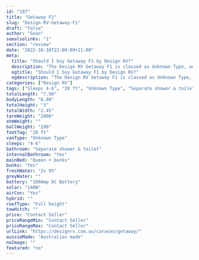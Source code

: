```yaml
---
id: "197"
title: "Getaway F1"
slug: "Design-RV-Getaway-F1"
draft: "false"
author: "Sean"
seealsolinks: "1"
section: "review"
date: "2022-10-10T22:00:09+11:00"
meta:
  title: "Should I buy Getaway F1 by Design RV?"
  description: "The Design RV Getaway F1 is classed as Unknown Type, and sleeps 4-6 people. It is Australian made and comes in at 20 ft. It generally has Separate shower & toilet."
  ogtitle: "Should I buy Getaway F1 by Design RV?"
  ogdescription: "The Design RV Getaway F1 is classed as Unknown Type, and sleeps 4-6 people. It is Australian made and comes in at 20 ft. It generally has Separate shower & toilet."
categories: ["Design RV"]
tags: ["Sleeps 4-6", "20 ft", "Unknown Type", "Separate shower & toilet", "Full height", "Price Unknown", "Australian made"]
totalLength: "7.98"
bodyLength: "6.09"
totalHeight: "3"
totalWidth: "2.45"
tareWeight: "2000"
atmWeight: ""
ballWeight: "190"
footTag: "20 ft"
vanType: "Unknown Type"
sleeps: "4-6"
bathroom: "Separate shower & toilet"
internalBathroom: "Yes"
mainBed: "Queen + bunks"
bunks: "Yes"
freshWater: "2x 95"
greyWater: ""
battery: "100Amp DC Battery"
solar: "140W"
airCon: "Yes"
hybrid: ""
roofType: "Full height"
towHitch: ""
price: "Contact Seller"
priceRangeMin: "Contact Seller"
priceRangeMax: "Contact Seller"
urlLink: "https://designrv.com.au/caravan/getaway/"
aussieMade: "Australian made"
noImage: ""
featured: "no"
---
```

